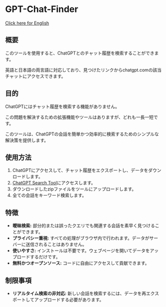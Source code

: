# GPT-Chat-Finder

[Click here for English](README.md)

## 概要

このツールを使用すると、ChatGPTとのチャット履歴を検索することができます。

英語と日本語の両言語に対応しており、見つけたリンクからchatgpt.comの該当チャットにアクセスできます。

## 目的

ChatGPTにはチャット履歴を検索する機能がありません。

この問題を解決するための拡張機能やツールはありますが、どれも一長一短です。

このツールは、ChatGPTの会話を簡単かつ効率的に検索するためのシンプルな解決策を提供します。

## 使用方法

1. ChatGPTにアクセスして、チャット履歴をエクスポートし、データをダウンロードします。
2. [ChatGPT Search Tool](https://laggingreflex.github.io/chatgpt-search/)にアクセスします。
3. ダウンロードしたzipファイルをツールにアップロードします。
4. 全ての会話をキーワード検索します。

## 特徴

- **曖昧検索:** 部分的または誤ったクエリでも関連する会話を素早く見つけることができます。
- **プライバシー重視:** すべての処理がブラウザ内で行われます。データがサーバーに送信されることはありません。
- **使いやすさ:** インストールは不要です。ウェブページを開いてデータをアップロードするだけです。
- **無料かつオープンソース:** コードに自由にアクセスして貢献できます。

## 制限事項

- **リアルタイム検索の非対応:** 新しい会話を検索するには、データを再エクスポートしてアップロードする必要があります。
